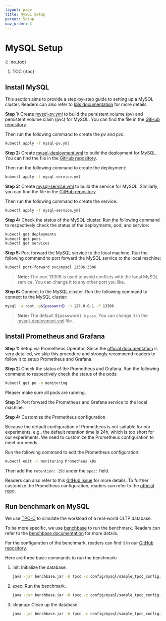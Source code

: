 ```yaml
---
layout: page
title: MySQL Setup
parent: Setup
nav_order: 3
---
```


# MySQL Setup
{: .no_toc}


1. TOC
{:toc}

## Install MySQL

This section aims to provide a step-by-step guide to setting up a MySQL cluster. Readers can also refer to  [k8s documentation](https://kubernetes.io/docs/tasks/run-application/run-single-instance-stateful-application/) for more details.

**Step 1:** Create <u>mysql-pv.yml</u> to build the persistent volume (pv) and persistent volume claim (pvc) for MySQL. You can find the file in the [GitHub repository](https://github.com/ZhenlanJi/PerfCE/tree/main/config_files/setup/mysql).

Then run the following command to create the pv and pvc:

```bash
kubectl apply -f mysql-pv.yml
```

**Step 2:** Create <u>mysql-deployment.yml</u> to build the deployment for MySQL. You can find the file in the [GitHub repository](https://github.com/ZhenlanJi/PerfCE/tree/main/config_files/setup/mysql).

Then run the following command to create the deployment:

```bash
kubectl apply -f mysql-service.yml
```

**Step 3:** Create <u>mysql-service.yml</u> to build the service for MySQL. Similarly, you can find the file in the [GitHub repository](https://github.com/ZhenlanJi/PerfCE/tree/main/config_files/setup/mysql).
    
Then run the following command to create the service:
    
```bash
kubectl apply -f mysql-service.yml
```

**Step 4:** Check the status of the MySQL cluster. Run the following command to respectively check the status of the deployments, pod, and service:

```bash
kubectl get deployments
kubectl get pods
kubectl get services
```

**Step 5:** Port forward the MySQL service to the local machine. Run the following command to port forward the MySQL service to the local machine:

```bash
kubectl port-forward svc/mysql 13306:3306
```
> **Note:** The port 13306 is used to avoid conflicts with the local MySQL service. You can change it to any other port you like.

**Step 6:** Connect to the MySQL cluster. Run the following command to connect to the MySQL cluster:

```bash
mysql -u root -p${password} -h 127.0.0.1 -P 13306
```

> **Note:** The default ${password} is `pass`. You can change it in the <u>mysql-deployment.yml</u> file.

## Install Prometheus and Grafana

**Step 1:** Setup via Prometheus Operator. Since the  [official documentation](https://prometheus-operator.dev/docs/prologue/quick-start/) is very detailed, we skip this procedure and strongly recommend readers to follow it to setup Prometheus and Grafana.

**Step 2:** Check the status of the Prometheus and Grafana. Run the following command to respectively check the status of the pods:

```bash
kubectl get po -n monitoring
```

Pleaser make sure all pods are running.

**Step 3:** Port forward the Prometheus and Grafana service to the local machine. 

**Step 4:** Customize the Prometheus configuration. 

Because the default configuration of Prometheus is not suitable for our experiments, e.g., the default retention time is 24h, which is too short for our experiments. We need to customize the Prometheus configuration to meet our needs.

Run the following command to edit the Prometheus configuration:

```bash
kubectl edit -n monitoring Prometheus k8s
```
Then add the `retention: 15d` under the `spec:` field. 

Readers can also refer to this [GitHub issue](https://github.com/prometheus-operator/prometheus-operator/issues/2666) for more details. To further customize the Prometheus configuration, readers can refer to the [official repo](https://github.com/prometheus/mysqld_exporter).

## Run benchmark on MySQL

We use [TPC-C](https://www.tpc.org/tpcc/) to simulate the workload of a real-world OLTP database.

To be more specific, we use [benchbase](https://github.com/cmu-db/benchbase) to run the benchmark. Readers can refer to the [benchbase documentation](https://github.com/cmu-db/benchbase) for more details.

For the configuration of the benchmark, readers can find it in our [GitHub repository](https://github.com/ZhenlanJi/PerfCE/tree/main/config_files/setup/mysql).

Here are three basic commands to run the benchmark:

1. init: Initialize the database.
   ```bash
   java -jar benchbase.jar -b tpcc -c config/mysql/sample_tpcc_config.xml --create=true --load=true
   ```
2. exec: Run the benchmark.
   ```bash
   java -jar benchbase.jar -b tpcc -c config/mysql/sample_tpcc_config.xml --execute=true
   ```
3. cleanup: Clean up the database.
   ```bash
   java -jar benchbase.jar -b tpcc -c config/mysql/sample_tpcc_config.xml --clear=true
   ```